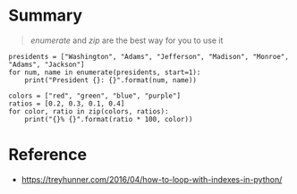 # Summary
> *enumerate* and *zip* are the best way for you to use it

```
presidents = ["Washington", "Adams", "Jefferson", "Madison", "Monroe", "Adams", "Jackson"]
for num, name in enumerate(presidents, start=1):
    print("President {}: {}".format(num, name))
```

```
colors = ["red", "green", "blue", "purple"]
ratios = [0.2, 0.3, 0.1, 0.4]
for color, ratio in zip(colors, ratios):
    print("{}% {}".format(ratio * 100, color))
```

# Reference
- https://treyhunner.com/2016/04/how-to-loop-with-indexes-in-python/
